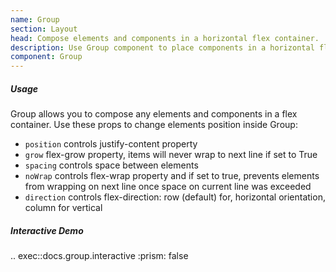 ```yaml
---
name: Group
section: Layout
head: Compose elements and components in a horizontal flex container.
description: Use Group component to place components in a horizontal flex container.
component: Group
---
```


##### Usage

Group allows you to compose any elements and components in a flex container. Use these props to change elements 
position inside Group:

* `position` controls justify-content property
* `grow` flex-grow property, items will never wrap to next line if set to True
* `spacing` controls space between elements
* `noWrap` controls flex-wrap property and if set to true, prevents elements from wrapping on next line once space on current line was exceeded
* `direction` controls flex-direction: row (default) for, horizontal orientation, column for vertical

##### Interactive Demo

.. exec::docs.group.interactive
    :prism: false
